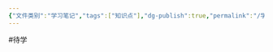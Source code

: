 ```yaml
---
{"文件类别":"学习笔记","tags":["知识点"],"dg-publish":true,"permalink":"/学习笔记studyup/知识点cheese/添附规则/","dgPassFrontmatter":true,"created":"2024-10-20T22:55:11.604+08:00","updated":"2024-10-20T22:55:16.811+08:00"}
---
```


#待学 